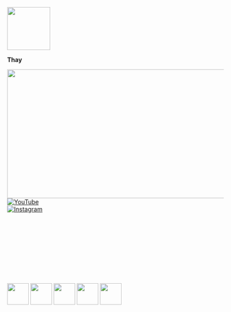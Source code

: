 <!-- 42 Lisboa e Pato da 42 lado a lado -->
<div>
  <img src="https://www.42lisboa.com/wp-content/uploads/2024/08/42-Lisboa_Horizontal.png" width="100"/>
  <p><strong>Thay</strong></p>
</div>

<img src="https://github.com/thayfilmaker/imagens/blob/main/IMG_7615%202.PNG" width="900" height="300" />

<!-- YouTube e Instagram em colunas com o Instagram abaixo -->
<div>
  <a href="https://www.youtube.com/@shapedagirl" target="_blank">
    <img src="https://img.shields.io/badge/YouTube-FF0000?style=flat&logo=youtube" alt="YouTube"/>
  </a>
</div>
<div>
  <a href="https://www.instagram.com/thayfilmaker/" target="_blank">
    <img src="https://img.shields.io/badge/Instagram-E4405F?style=flat&logo=instagram" alt="Instagram"/>
  </a>
</div>

<br><br><br><br><br><br><br><br>

<!-- Logos das Tecnologias alinhados lado a lado -->
<div>
  <img src="https://img.icons8.com/?size=100&id=TpULddJc4gTh&format=png&color=000000" width="50"/>
  <img src="https://img.icons8.com/?size=100&id=fG5Tnj4ARIoI&format=png&color=000000" width="50"/>
  <img src="https://upload.wikimedia.org/wikipedia/commons/e/e0/Git-logo.svg" width="50"/> 
  <img src="https://img.icons8.com/?size=100&id=ezj3zaVtImPg&format=png&color=000000" width="50"/>
  <img src="https://img.icons8.com/?size=100&id=17843&format=png&color=000000" width="50"/>
</div>

<br><br><br>
